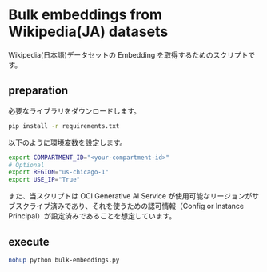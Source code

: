 # Bulk embeddings from Wikipedia(JA) datasets

Wikipedia(日本語)データセットの Embedding を取得するためのスクリプトです。

## preparation

必要なライブラリをダウンロードします。

```sh
pip install -r requirements.txt
```

以下のように環境変数を設定します。

```sh
export COMPARTMENT_ID="<your-compartment-id>"
# Optional
export REGION="us-chicago-1"
export USE_IP="True"
```

また、当スクリプトは OCI Generative AI Service が使用可能なリージョンがサブスクライブ済みであり、それを使うための認可情報（Config or Instance Principal）が設定済みであることを想定しています。

## execute

```sh
nohup python bulk-embeddings.py
```
